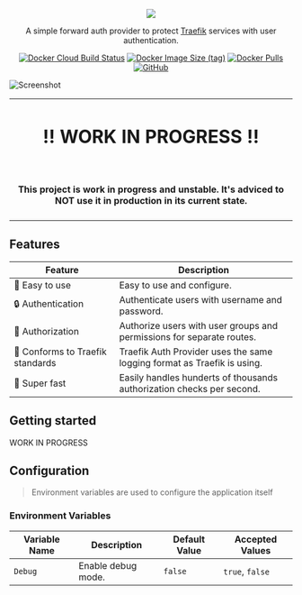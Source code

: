 <p align="center"><img src="https://user-images.githubusercontent.com/31022056/192372549-3f4b2e53-8b18-4a0d-ab30-49527dcd255c.png" /></p>

<p align="center">A simple forward auth provider to protect <a href="https://traefik.io/traefik/">Traefik</a> services with user authentication.</p>

<p align="center">
<a href="https://hub.docker.com/r/marvinjwendt/traefik-guardian"><img alt="Docker Cloud Build Status" src="https://img.shields.io/docker/cloud/build/marvinjwendt/traefik-guardian?style=flat-square"></a>
<a href="https://hub.docker.com/r/marvinjwendt/traefik-guardian"><img alt="Docker Image Size (tag)" src="https://img.shields.io/docker/image-size/marvinjwendt/traefik-guardian/latest?style=flat-square"></a>
<a href="https://hub.docker.com/r/marvinjwendt/traefik-guardian"><img alt="Docker Pulls" src="https://img.shields.io/docker/pulls/marvinjwendt/traefik-guardian?style=flat-square"></a>
<a href="https://github.com/MarvinJWendt/traefik-guardian/blob/main/LICENCE"><img alt="GitHub" src="https://img.shields.io/github/license/MarvinJWendt/traefik-guardian?style=flat-square"></a>
</p>

![Screenshot](https://user-images.githubusercontent.com/31022056/192390005-428ff759-8a11-4e54-ba97-1c390e4bd1ed.png)

<p align="center">
<table>
<tbody>
<td align="center">
<img width="2000" height="0" /><br>
<h1>‼️ WORK IN PROGRESS ‼️</h1><br>
<h4>This project is work in progress and <b>unstable</b>. It's adviced to NOT use it in production in its current state.</h4>
<img width="2000" height="0" />
</td>
</tbody>
</table>
</p>

## Features

| Feature                          | Description                                                             |
|----------------------------------|-------------------------------------------------------------------------|
| 🧸 Easy to use                   | Easy to use and configure.                                              | 
| 🔒 Authentication                | Authenticate users with username and password.                          |
| 📝 Authorization                 | Authorize users with user groups and permissions for separate routes.   |
| 💙 Conforms to Traefik standards | Traefik Auth Provider uses the same logging format as Traefik is using. |
| 🚄 Super fast                    | Easily handles hunderts of thousands authorization checks per second.   |

## Getting started

WORK IN PROGRESS

## Configuration

> Environment variables are used to configure the application itself

### Environment Variables

| Variable Name | Description              | Default Value | Accepted Values   |
|---------------|--------------------------|---------------|-------------------|
| `Debug`       | Enable debug mode.       | `false`       | `true`, `false`   |
